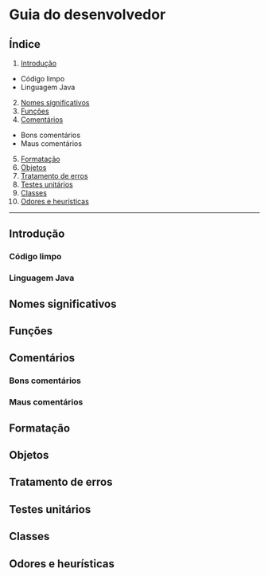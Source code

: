 # Guia do desenvolvedor

## Índice
1. [Introdução](#introdução)
  * Código limpo
  * Linguagem Java
2. [Nomes significativos](#nomes-significativos)
3. [Funções](#funcoes)
4. [Comentários](#comentários)
  * Bons comentários
  * Maus comentários
5. [Formatação](#formatação)
6. [Objetos](#objetos)
7. [Tratamento de erros](#tratamento-de-erros)
8. [Testes unitários](#testes-unitários)
9. [Classes](#classes)
10. [Odores e heurísticas](#odores-e-heurísticas)

---

## Introdução
### Código limpo
### Linguagem Java

## Nomes significativos

## Funções

## Comentários
### Bons comentários
### Maus comentários

## Formatação

## Objetos

## Tratamento de erros

## Testes unitários

## Classes

## Odores e heurísticas
